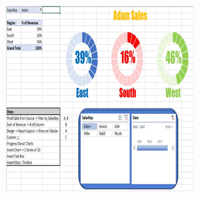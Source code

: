 <p align="center">
  <img width="1000" height="500" src="https://github.com/ankur715/python_R_businessanalytics/blob/master/business_analytics/report.JPG"> 
</p>
